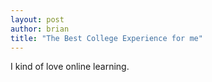 ```yaml
---
layout: post
author: brian
title: "The Best College Experience for me" 
--- 
```


I kind of love online learning. 

